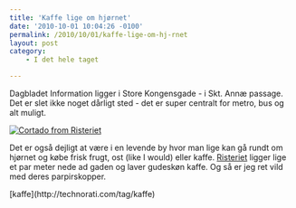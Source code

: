 ```yaml
---
title: 'Kaffe lige om hjørnet'
date: '2010-10-01 10:04:26 -0100'
permalink: /2010/10/01/kaffe-lige-om-hj-rnet
layout: post
category:
    - I det hele taget

---
```

Dagbladet Information ligger i Store Kongensgade - i Skt. Annæ passage. Det er slet ikke noget dårligt sted - det er super centralt for metro, bus og alt muligt.

[![Cortado from Risteriet](http://farm5.static.flickr.com/4090/5040673245_47cf46294b_m.jpg)](http://www.flickr.com/photos/8599294@N03/5040673245/)

Det er også dejligt at være i en levende by hvor man lige kan gå rundt om hjørnet og købe frisk frugt, ost (like I would) eller kaffe. [Risteriet](http://www.risteriet.dk/) ligger lige et par meter nede ad gaden og laver gudeskøn kaffe. Og så er jeg ret vild med deres parpirskopper.

<div class="posttagsblock">[kaffe](http://technorati.com/tag/kaffe)</div>

